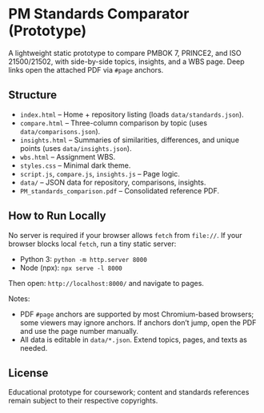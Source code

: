 # PM Standards Comparator (Prototype)

A lightweight static prototype to compare PMBOK 7, PRINCE2, and ISO 21500/21502, with side-by-side topics, insights, and a WBS page. Deep links open the attached PDF via `#page` anchors.

## Structure
- `index.html` – Home + repository listing (loads `data/standards.json`).
- `compare.html` – Three-column comparison by topic (uses `data/comparisons.json`).
- `insights.html` – Summaries of similarities, differences, and unique points (uses `data/insights.json`).
- `wbs.html` – Assignment WBS.
- `styles.css` – Minimal dark theme.
- `script.js`, `compare.js`, `insights.js` – Page logic.
- `data/` – JSON data for repository, comparisons, insights.
- `PM_standards_comparison.pdf` – Consolidated reference PDF.

## How to Run Locally
No server is required if your browser allows `fetch` from `file://`. If your browser blocks local `fetch`, run a tiny static server:

- Python 3: `python -m http.server 8000`
- Node (npx): `npx serve -l 8000`

Then open: `http://localhost:8000/` and navigate to pages.

Notes:
- PDF `#page` anchors are supported by most Chromium-based browsers; some viewers may ignore anchors. If anchors don’t jump, open the PDF and use the page number manually.
- All data is editable in `data/*.json`. Extend topics, pages, and texts as needed.

## License
Educational prototype for coursework; content and standards references remain subject to their respective copyrights.

